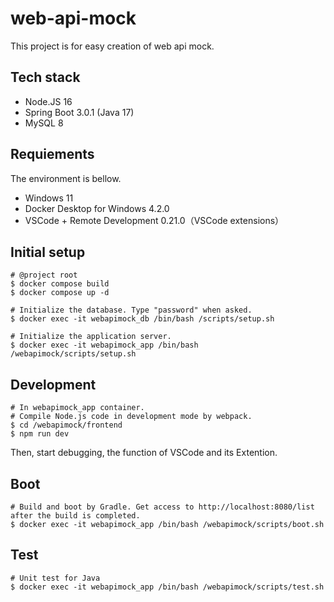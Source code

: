 # web-api-mock

This project is for easy creation of web api mock.

## Tech stack
- Node.JS 16
- Spring Boot 3.0.1 (Java 17)
- MySQL 8

## Requiements
The environment is bellow.

- Windows 11
- Docker Desktop for Windows 4.2.0
- VSCode + Remote Development 0.21.0（VSCode extensions）

## Initial setup
```
# @project root
$ docker compose build
$ docker compose up -d

# Initialize the database. Type "password" when asked.
$ docker exec -it webapimock_db /bin/bash /scripts/setup.sh

# Initialize the application server.
$ docker exec -it webapimock_app /bin/bash /webapimock/scripts/setup.sh
```

## Development
```
# In webapimock_app container.
# Compile Node.js code in development mode by webpack.
$ cd /webapimock/frontend
$ npm run dev
```
Then, start debugging, the function of VSCode and its Extention.

## Boot
```
# Build and boot by Gradle. Get access to http://localhost:8080/list after the build is completed.
$ docker exec -it webapimock_app /bin/bash /webapimock/scripts/boot.sh
```

## Test
```
# Unit test for Java
$ docker exec -it webapimock_app /bin/bash /webapimock/scripts/test.sh
```
